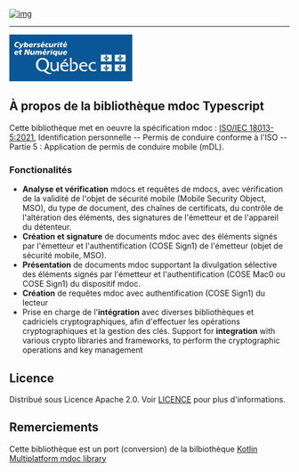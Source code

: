 [![img](https://img.shields.io/badge/Lifecycle-Experimental-339999)](https://www.quebec.ca/gouv/politiques-orientations/vitrine-numeriqc/accompagnement-des-organismes-publics/demarche-conception-services-numeriques)

---

<div>
    <img src="https://github.com/CQEN-QDCE/.github/blob/main/images/mcn.png" />
</div>

## À propos de la bibliothèque mdoc Typescript
Cette bibliothèque met en oeuvre la spécification mdoc : [ISO/IEC 18013-5:2021](https://www.iso.org/standard/69084.html), Identification personnelle -- Permis de conduire conforme à l'ISO -- Partie 5 : Application de permis de conduire mobile (mDL).

### Fonctionalités
* **Analyse et vérification** mdocs et requêtes de mdocs, avec vérification de la validité de l'objet de sécurité mobile (Mobile Security Object, MSO), du type de document, des chaînes de certificats, du contrôle de l'altération des éléments, des signatures de l'émetteur et de l'appareil du détenteur.
* **Création et signature** de documents mdoc avec des éléments signés par l'émetteur et l'authentification (COSE Sign1) de l'émetteur (objet de sécurité mobile, MSO).
* **Présentation** de documents mdoc supportant la divulgation sélective des éléments signés par l'émetteur et l'authentification (COSE Mac0 ou COSE Sign1) du dispositif mdoc.
* **Création** de requêtes mdoc avec authentification (COSE Sign1) du lecteur
* Prise en charge de l'**intégration** avec diverses bibliothèques et cadriciels cryptographiques, afin d'effectuer les opérations cryptographiques et la gestion des clés. Support for **integration** with various crypto libraries and frameworks, to perform the cryptographic operations and key management

## Licence
Distribué sous Licence Apache 2.0. Voir [LICENCE](LICENSE) pour plus d'informations.

## Remerciements
Cette bibliothèque est un port (conversion) de la bilbiothèque [Kotlin Multiplatform mdoc library](https://github.com/walt-id/waltid-mdoc)
